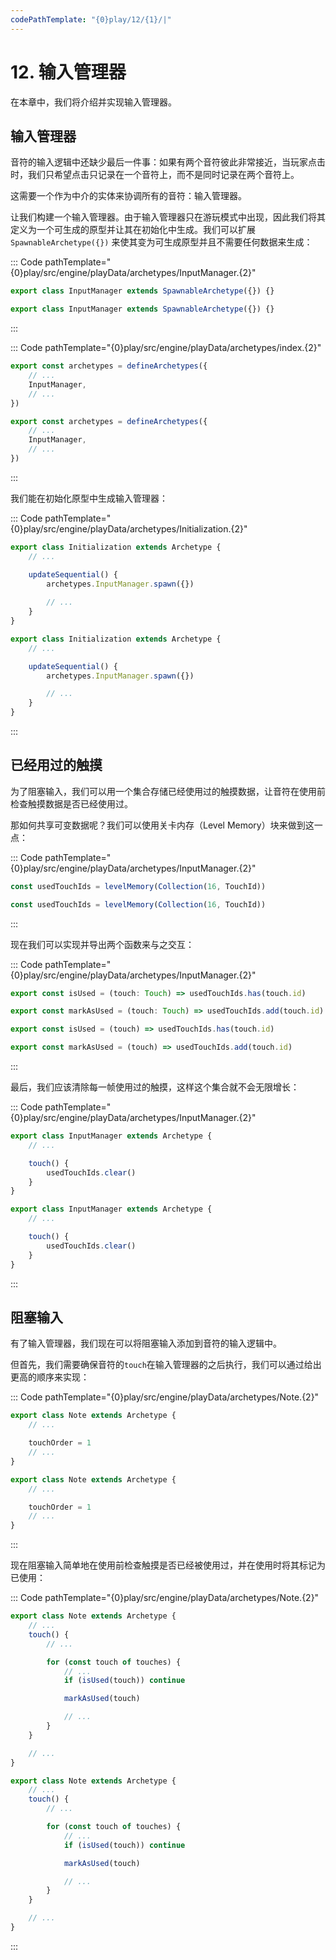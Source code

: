 ```yaml
---
codePathTemplate: "{0}play/12/{1}/|"
---
```


# 12. 输入管理器

在本章中，我们将介绍并实现输入管理器。

## 输入管理器

音符的输入逻辑中还缺少最后一件事：如果有两个音符彼此非常接近，当玩家点击时，我们只希望点击只记录在一个音符上，而不是同时记录在两个音符上。

这需要一个作为中介的实体来协调所有的音符：输入管理器。

让我们构建一个输入管理器。由于输入管理器只在游玩模式中出现，因此我们将其定义为一个可生成的原型并让其在初始化中生成。我们可以扩展 `SpawnableArchetype({})` 来使其变为可生成原型并且不需要任何数据来生成：

::: Code pathTemplate="{0}play/src/engine/playData/archetypes/InputManager.{2}"

```ts
export class InputManager extends SpawnableArchetype({}) {}
```

```js
export class InputManager extends SpawnableArchetype({}) {}
```

:::

::: Code pathTemplate="{0}play/src/engine/playData/archetypes/index.{2}"

```ts
export const archetypes = defineArchetypes({
    // ...
    InputManager,
    // ...
})
```

```js
export const archetypes = defineArchetypes({
    // ...
    InputManager,
    // ...
})
```

:::

我们能在初始化原型中生成输入管理器：

::: Code pathTemplate="{0}play/src/engine/playData/archetypes/Initialization.{2}"

```ts
export class Initialization extends Archetype {
    // ...

    updateSequential() {
        archetypes.InputManager.spawn({})
        
        // ...
    }
}
```

```js
export class Initialization extends Archetype {
    // ...

    updateSequential() {
        archetypes.InputManager.spawn({})

        // ...
    }
}
```

:::

## 已经用过的触摸

为了阻塞输入，我们可以用一个集合存储已经使用过的触摸数据，让音符在使用前检查触摸数据是否已经使用过。

那如何共享可变数据呢？我们可以使用关卡内存（Level Memory）块来做到这一点：

::: Code pathTemplate="{0}play/src/engine/playData/archetypes/InputManager.{2}"

```ts
const usedTouchIds = levelMemory(Collection(16, TouchId))
```

```js
const usedTouchIds = levelMemory(Collection(16, TouchId))
```

:::

现在我们可以实现并导出两个函数来与之交互：

::: Code pathTemplate="{0}play/src/engine/playData/archetypes/InputManager.{2}"

```ts
export const isUsed = (touch: Touch) => usedTouchIds.has(touch.id)

export const markAsUsed = (touch: Touch) => usedTouchIds.add(touch.id)
```

```js
export const isUsed = (touch) => usedTouchIds.has(touch.id)

export const markAsUsed = (touch) => usedTouchIds.add(touch.id)
```

:::

最后，我们应该清除每一帧使用过的触摸，这样这个集合就不会无限增长：

::: Code pathTemplate="{0}play/src/engine/playData/archetypes/InputManager.{2}"

```ts
export class InputManager extends Archetype {
    // ...

    touch() {
        usedTouchIds.clear()
    }
}
```

```js
export class InputManager extends Archetype {
    // ...

    touch() {
        usedTouchIds.clear()
    }
}
```

:::

## 阻塞输入

有了输入管理器，我们现在可以将阻塞输入添加到音符的输入逻辑中。

但首先，我们需要确保音符的`touch`在输入管理器的之后执行，我们可以通过给出更高的顺序来实现：

::: Code pathTemplate="{0}play/src/engine/playData/archetypes/Note.{2}"

```ts
export class Note extends Archetype {
    // ...

    touchOrder = 1
    // ...
}
```

```js
export class Note extends Archetype {
    // ...

    touchOrder = 1
    // ...
}
```

:::

现在阻塞输入简单地在使用前检查触摸是否已经被使用过，并在使用时将其标记为已使用：

::: Code pathTemplate="{0}play/src/engine/playData/archetypes/Note.{2}"

```ts
export class Note extends Archetype {
    // ...
    touch() {
        // ...

        for (const touch of touches) {
            // ...
            if (isUsed(touch)) continue

            markAsUsed(touch)

            // ...
        }
    }

    // ...
}
```

```js
export class Note extends Archetype {
    // ...
    touch() {
        // ...

        for (const touch of touches) {
            // ...
            if (isUsed(touch)) continue

            markAsUsed(touch)

            // ...
        }
    }

    // ...
}
```

:::
